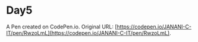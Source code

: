 # Day5

A Pen created on CodePen.io. Original URL: [https://codepen.io/JANANI-C-IT/pen/RwzoLmL](https://codepen.io/JANANI-C-IT/pen/RwzoLmL).

